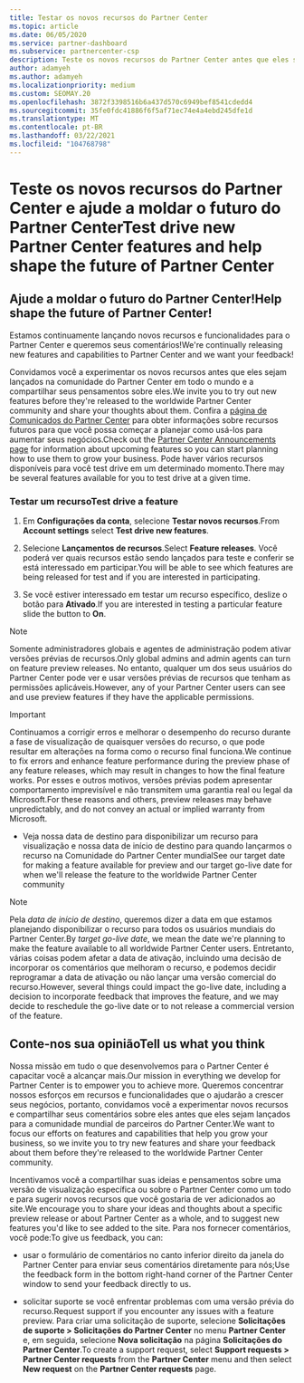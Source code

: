 ```yaml
---
title: Testar os novos recursos do Partner Center
ms.topic: article
ms.date: 06/05/2020
ms.service: partner-dashboard
ms.subservice: partnercenter-csp
description: Teste os novos recursos do Partner Center antes que eles sejam lançados e conte-nos sua opinião. Ajude a moldar o futuro do Partner Center!
author: adamyeh
ms.author: adamyeh
ms.localizationpriority: medium
ms.custom: SEOMAY.20
ms.openlocfilehash: 3872f3398516b6a437d570c6949bef8541cdedd4
ms.sourcegitcommit: 35fe0fdc41886f6f5af71ec74e4a4ebd245dfe1d
ms.translationtype: MT
ms.contentlocale: pt-BR
ms.lasthandoff: 03/22/2021
ms.locfileid: "104768798"
---
```

# <a name="test-drive-new-partner-center-features-and-help-shape-the-future-of-partner-center"></a><span data-ttu-id="82999-104">Teste os novos recursos do Partner Center e ajude a moldar o futuro do Partner Center</span><span class="sxs-lookup"><span data-stu-id="82999-104">Test drive new Partner Center features and help shape the future of Partner Center</span></span>


## <a name="help-shape-the-future-of-partner-center"></a><span data-ttu-id="82999-105">Ajude a moldar o futuro do Partner Center!</span><span class="sxs-lookup"><span data-stu-id="82999-105">Help shape the future of Partner Center!</span></span>

<span data-ttu-id="82999-106">Estamos continuamente lançando novos recursos e funcionalidades para o Partner Center e queremos seus comentários!</span><span class="sxs-lookup"><span data-stu-id="82999-106">We're continually releasing new features and capabilities to Partner Center and we want your feedback!</span></span>

<span data-ttu-id="82999-107">Convidamos você a experimentar os novos recursos antes que eles sejam lançados na comunidade do Partner Center em todo o mundo e a compartilhar seus pensamentos sobre eles.</span><span class="sxs-lookup"><span data-stu-id="82999-107">We invite you to try out new features before they're released to the worldwide Partner Center community and share your thoughts about them.</span></span> <span data-ttu-id="82999-108">Confira a [página de Comunicados do Partner Center](announcements/index.md) para obter informações sobre recursos futuros para que você possa começar a planejar como usá-los para aumentar seus negócios.</span><span class="sxs-lookup"><span data-stu-id="82999-108">Check out the [Partner Center Announcements page](announcements/index.md) for information about upcoming features so you can start planning how to use them to grow your business.</span></span> <span data-ttu-id="82999-109">Pode haver vários recursos disponíveis para você test drive em um determinado momento.</span><span class="sxs-lookup"><span data-stu-id="82999-109">There may be several features available for you to test drive at a given time.</span></span>

### <a name="test-drive-a-feature"></a><span data-ttu-id="82999-110">Testar um recurso</span><span class="sxs-lookup"><span data-stu-id="82999-110">Test drive a feature</span></span>

1. <span data-ttu-id="82999-111">Em **Configurações da conta**, selecione **Testar novos recursos**.</span><span class="sxs-lookup"><span data-stu-id="82999-111">From **Account settings** select **Test drive new features**.</span></span>

2. <span data-ttu-id="82999-112">Selecione **Lançamentos de recursos**.</span><span class="sxs-lookup"><span data-stu-id="82999-112">Select **Feature releases**.</span></span> <span data-ttu-id="82999-113">Você poderá ver quais recursos estão sendo lançados para teste e conferir se está interessado em participar.</span><span class="sxs-lookup"><span data-stu-id="82999-113">You will be able to see which features are being released for test and if you are interested in participating.</span></span>

3. <span data-ttu-id="82999-114">Se você estiver interessado em testar um recurso específico, deslize o botão para **Ativado**.</span><span class="sxs-lookup"><span data-stu-id="82999-114">If you are interested in testing a particular feature slide the button to **On**.</span></span>

> [!NOTE]  
> <span data-ttu-id="82999-115">Somente administradores globais e agentes de administração podem ativar versões prévias de recursos.</span><span class="sxs-lookup"><span data-stu-id="82999-115">Only global admins and admin agents can turn on feature preview releases.</span></span> <span data-ttu-id="82999-116">No entanto, qualquer um dos seus usuários do Partner Center pode ver e usar versões prévias de recursos que tenham as permissões aplicáveis.</span><span class="sxs-lookup"><span data-stu-id="82999-116">However, any of your Partner Center users can see and use preview features if they have the applicable permissions.</span></span>

> [!IMPORTANT]  
> <span data-ttu-id="82999-117">Continuamos a corrigir erros e melhorar o desempenho do recurso durante a fase de visualização de quaisquer versões do recurso, o que pode resultar em alterações na forma como o recurso final funciona.</span><span class="sxs-lookup"><span data-stu-id="82999-117">We continue to fix errors and enhance feature performance during the preview phase of any feature releases, which may result in changes to how the final feature works.</span></span> <span data-ttu-id="82999-118">Por esses e outros motivos, versões prévias podem apresentar comportamento imprevisível e não transmitem uma garantia real ou legal da Microsoft.</span><span class="sxs-lookup"><span data-stu-id="82999-118">For these reasons and others, preview releases may behave unpredictably, and do not convey an actual or implied warranty from Microsoft.</span></span>

- <span data-ttu-id="82999-119">Veja nossa data de destino para disponibilizar um recurso para visualização e nossa data de início de destino para quando lançarmos o recurso na Comunidade do Partner Center mundial</span><span class="sxs-lookup"><span data-stu-id="82999-119">See our target date for making a feature available for preview and our target go-live date for when we'll release the feature to the worldwide Partner Center community</span></span>

> [!NOTE]  
> <span data-ttu-id="82999-120">Pela *data de início de destino*, queremos dizer a data em que estamos planejando disponibilizar o recurso para todos os usuários mundiais do Partner Center.</span><span class="sxs-lookup"><span data-stu-id="82999-120">By *target go-live date*, we mean the date we're planning to make the feature available to all worldwide Partner Center users.</span></span> <span data-ttu-id="82999-121">Entretanto, várias coisas podem afetar a data de ativação, incluindo uma decisão de incorporar os comentários que melhoram o recurso, e podemos decidir reprogramar a data de ativação ou não lançar uma versão comercial do recurso.</span><span class="sxs-lookup"><span data-stu-id="82999-121">However, several things could impact the go-live date, including a decision to incorporate feedback that improves the feature, and we may decide to reschedule the go-live date or to not release a commercial version of the feature.</span></span>  
 
## <a name="tell-us-what-you-think"></a><span data-ttu-id="82999-122">Conte-nos sua opinião</span><span class="sxs-lookup"><span data-stu-id="82999-122">Tell us what you think</span></span>

<span data-ttu-id="82999-123">Nossa missão em tudo o que desenvolvemos para o Partner Center é capacitar você a alcançar mais.</span><span class="sxs-lookup"><span data-stu-id="82999-123">Our mission in everything we develop for Partner Center is to empower you to achieve more.</span></span> <span data-ttu-id="82999-124">Queremos concentrar nossos esforços em recursos e funcionalidades que o ajudarão a crescer seus negócios, portanto, convidamos você a experimentar novos recursos e compartilhar seus comentários sobre eles antes que eles sejam lançados para a comunidade mundial de parceiros do Partner Center.</span><span class="sxs-lookup"><span data-stu-id="82999-124">We want to focus our efforts on features and capabilities that help you grow your business, so we invite you to try new features and share your feedback about them before they're released to the worldwide Partner Center community.</span></span> 

<span data-ttu-id="82999-125">Incentivamos você a compartilhar suas ideias e pensamentos sobre uma versão de visualização específica ou sobre o Partner Center como um todo e para sugerir novos recursos que você gostaria de ver adicionados ao site.</span><span class="sxs-lookup"><span data-stu-id="82999-125">We encourage you to share your ideas and thoughts about a specific preview release or about Partner Center as a whole, and to suggest new features you'd like to see added to the site.</span></span> <span data-ttu-id="82999-126">Para nos fornecer comentários, você pode:</span><span class="sxs-lookup"><span data-stu-id="82999-126">To give us feedback, you can:</span></span>  

- <span data-ttu-id="82999-127">usar o formulário de comentários no canto inferior direito da janela do Partner Center para enviar seus comentários diretamente para nós;</span><span class="sxs-lookup"><span data-stu-id="82999-127">Use the feedback form in the bottom right-hand corner of the Partner Center window to send your feedback directly to us.</span></span> 

- <span data-ttu-id="82999-128">solicitar suporte se você enfrentar problemas com uma versão prévia do recurso.</span><span class="sxs-lookup"><span data-stu-id="82999-128">Request support if you encounter any issues with a feature preview.</span></span> <span data-ttu-id="82999-129">Para criar uma solicitação de suporte, selecione **Solicitações de suporte > Solicitações do Partner Center** no menu **Partner Center** e, em seguida, selecione **Nova solicitação** na página **Solicitações do Partner Center**.</span><span class="sxs-lookup"><span data-stu-id="82999-129">To create a support request, select **Support requests > Partner Center requests** from the **Partner Center** menu and then select **New request** on the **Partner Center requests** page.</span></span>



